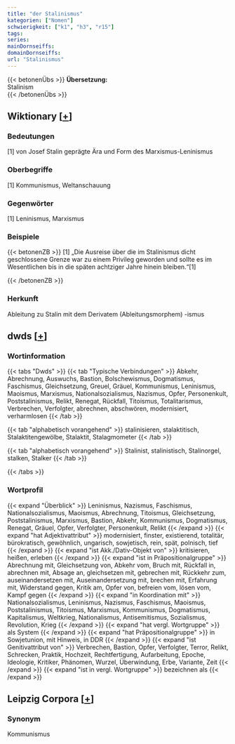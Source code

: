 ```yaml
---
title: "der Stalinismus"
kategorien: ["Nomen"]
schwierigkeit: ["k1", "h3", "r15"]
tags:
series:
mainDornseiffs:
domainDornseiffs:
url: "Stalinismus"
---
```


{{< betonenÜbs >}}
**Übersetzung:**  
Stalinism  
{{< /betonenÜbs >}}

## Wiktionary [[+](https://de.wiktionary.org/wiki/Stalinismus)]

### Bedeutungen
[1] von Josef Stalin geprägte Ära und Form des Marxismus-Leninismus  

### Oberbegriffe
[1] Kommunismus, Weltanschauung  

### Gegenwörter
[1] Leninismus, Marxismus  

### Beispiele
{{< betonenZB >}}
[1] „Die Ausreise über die im Stalinismus dicht geschlossene Grenze war zu einem Privileg geworden und sollte es im Wesentlichen bis in die späten achtziger Jahre hinein bleiben.“[1]  

{{< /betonenZB >}}
### Herkunft
Ableitung zu Stalin mit dem Derivatem (Ableitungsmorphem) -ismus  



## dwds [[+](https://www.dwds.de/wb/Stalinismus)]

### Wortinformation
{{< tabs "Dwds" >}}
{{< tab "Typische Verbindungen" >}}
Abkehr, Abrechnung, Auswuchs, Bastion, Bolschewismus, Dogmatismus, Faschismus, Gleichsetzung, Greuel, Gräuel, Kommunismus, Leninismus, Maoismus, Marxismus, Nationalsozialismus, Nazismus, Opfer, Personenkult, Poststalinismus, Relikt, Renegat, Rückfall, Titoismus, Totalitarismus, Verbrechen, Verfolgter, abrechnen, abschwören, modernisiert, verharmlosen
{{< /tab >}}

{{< tab "alphabetisch vorangehend" >}}
stalinisieren, stalaktitisch, Stalaktitengewölbe, Stalaktit, Stalagmometer
{{< /tab >}}

{{< tab "alphabetisch vorangehend" >}}
Stalinist, stalinistisch, Stalinorgel, stalken, Stalker
{{< /tab >}}

{{< /tabs >}}

### Wortprofil
{{< expand "Überblick" >}} Leninismus, Nazismus, Faschismus, Nationalsozialismus, Maoismus, Abrechnung, Titoismus, Gleichsetzung, Poststalinismus, Marxismus, Bastion, Abkehr, Kommunismus, Dogmatismus, Renegat, Gräuel, Opfer, Verfolgter, Personenkult, Relikt {{< /expand >}}
{{< expand "hat Adjektivattribut" >}} modernisiert, finster, existierend, totalitär, bürokratisch, gewöhnlich, ungarisch, sowjetisch, rein, spät, polnisch, tief {{< /expand >}}
{{< expand "ist Akk./Dativ-Objekt von" >}} kritisieren, heißen, erleben {{< /expand >}}
{{< expand "ist in Präpositionalgruppe" >}} Abrechnung mit, Gleichsetzung von, Abkehr vom, Bruch mit, Rückfall in, abrechnen mit, Absage an, gleichsetzen mit, gebrechen mit, Rückkehr zum, auseinandersetzen mit, Auseinandersetzung mit, brechen mit, Erfahrung mit, Widerstand gegen, Kritik am, Opfer von, befreien vom, lösen vom, Kampf gegen {{< /expand >}}
{{< expand "in Koordination mit" >}} Nationalsozialismus, Leninismus, Nazismus, Faschismus, Maoismus, Poststalinismus, Titoismus, Marxismus, Kommunismus, Dogmatismus, Kapitalismus, Weltkrieg, Nationalismus, Antisemitismus, Sozialismus, Revolution, Krieg {{< /expand >}}
{{< expand "hat vergl. Wortgruppe" >}} als System {{< /expand >}}
{{< expand "hat Präpositionalgruppe" >}} in Sowjetunion, mit Hinweis, in DDR {{< /expand >}}
{{< expand "ist Genitivattribut von" >}} Verbrechen, Bastion, Opfer, Verfolgter, Terror, Relikt, Schrecken, Praktik, Hochzeit, Rechtfertigung, Aufarbeitung, Epoche, Ideologie, Kritiker, Phänomen, Wurzel, Überwindung, Erbe, Variante, Zeit {{< /expand >}}
{{< expand "ist in vergl. Wortgruppe" >}} bezeichnen als {{< /expand >}}

## Leipzig Corpora [[+](https://corpora.uni-leipzig.de/en/res?word=Stalinismus&corpusId=deu_newscrawl-public_2018)]


### Synonym
Kommunismus

